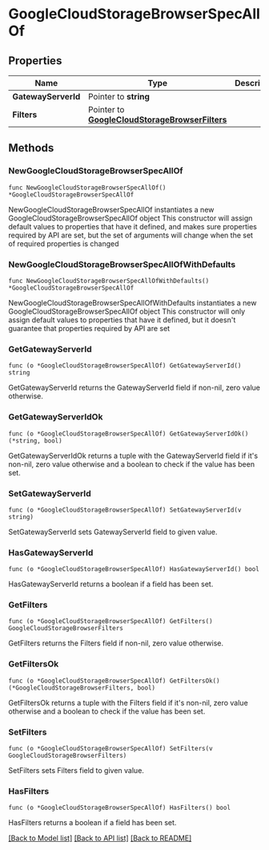 # GoogleCloudStorageBrowserSpecAllOf

## Properties

Name | Type | Description | Notes
------------ | ------------- | ------------- | -------------
**GatewayServerId** | Pointer to **string** |  | [optional] 
**Filters** | Pointer to [**GoogleCloudStorageBrowserFilters**](GoogleCloudStorageBrowserFilters.md) |  | [optional] 

## Methods

### NewGoogleCloudStorageBrowserSpecAllOf

`func NewGoogleCloudStorageBrowserSpecAllOf() *GoogleCloudStorageBrowserSpecAllOf`

NewGoogleCloudStorageBrowserSpecAllOf instantiates a new GoogleCloudStorageBrowserSpecAllOf object
This constructor will assign default values to properties that have it defined,
and makes sure properties required by API are set, but the set of arguments
will change when the set of required properties is changed

### NewGoogleCloudStorageBrowserSpecAllOfWithDefaults

`func NewGoogleCloudStorageBrowserSpecAllOfWithDefaults() *GoogleCloudStorageBrowserSpecAllOf`

NewGoogleCloudStorageBrowserSpecAllOfWithDefaults instantiates a new GoogleCloudStorageBrowserSpecAllOf object
This constructor will only assign default values to properties that have it defined,
but it doesn't guarantee that properties required by API are set

### GetGatewayServerId

`func (o *GoogleCloudStorageBrowserSpecAllOf) GetGatewayServerId() string`

GetGatewayServerId returns the GatewayServerId field if non-nil, zero value otherwise.

### GetGatewayServerIdOk

`func (o *GoogleCloudStorageBrowserSpecAllOf) GetGatewayServerIdOk() (*string, bool)`

GetGatewayServerIdOk returns a tuple with the GatewayServerId field if it's non-nil, zero value otherwise
and a boolean to check if the value has been set.

### SetGatewayServerId

`func (o *GoogleCloudStorageBrowserSpecAllOf) SetGatewayServerId(v string)`

SetGatewayServerId sets GatewayServerId field to given value.

### HasGatewayServerId

`func (o *GoogleCloudStorageBrowserSpecAllOf) HasGatewayServerId() bool`

HasGatewayServerId returns a boolean if a field has been set.

### GetFilters

`func (o *GoogleCloudStorageBrowserSpecAllOf) GetFilters() GoogleCloudStorageBrowserFilters`

GetFilters returns the Filters field if non-nil, zero value otherwise.

### GetFiltersOk

`func (o *GoogleCloudStorageBrowserSpecAllOf) GetFiltersOk() (*GoogleCloudStorageBrowserFilters, bool)`

GetFiltersOk returns a tuple with the Filters field if it's non-nil, zero value otherwise
and a boolean to check if the value has been set.

### SetFilters

`func (o *GoogleCloudStorageBrowserSpecAllOf) SetFilters(v GoogleCloudStorageBrowserFilters)`

SetFilters sets Filters field to given value.

### HasFilters

`func (o *GoogleCloudStorageBrowserSpecAllOf) HasFilters() bool`

HasFilters returns a boolean if a field has been set.


[[Back to Model list]](../README.md#documentation-for-models) [[Back to API list]](../README.md#documentation-for-api-endpoints) [[Back to README]](../README.md)


